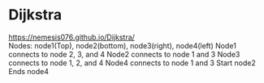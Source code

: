 # Dijkstra
 https://nemesis076.github.io/Dijkstra/   
Nodes: node1(Top), node2(bottom), node3(right), node4(left)
Node1 connects to node 2, 3, and 4
Node2 connects to node 1 and 3
Node3 connects to node 1, 2, and 4
Node4 connects to node 1 and 3
Start node2 
Ends node4 
